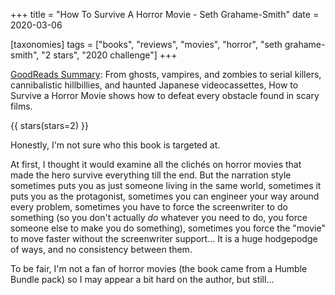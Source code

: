 +++
title = "How To Survive A Horror Movie - Seth Grahame-Smith"
date = 2020-03-06

[taxonomies]
tags = ["books", "reviews", "movies", "horror", "seth grahame-smith", 
"2 stars", "2020 challenge"]
+++

[GoodReads Summary](https://www.goodreads.com/book/show/293217.How_to_Survive_a_Horror_Movie):
From ghosts, vampires, and zombies to serial killers, cannibalistic
hillbillies, and haunted Japanese videocassettes, How to Survive a Horror
Movie shows how to defeat every obstacle found in scary films.

<!-- more -->

{{ stars(stars=2) }}

Honestly, I'm not sure who this book is targeted at.

At first, I thought it would examine all the clichés on horror movies that
made the hero survive everything till the end. But the narration style
sometimes puts you as just someone living in the same world, sometimes it puts
you as the protagonist, sometimes you can engineer your way around every
problem, sometimes you have to force the screenwriter to do something (so you
don't actually _do_ whatever you need to do, you force someone else to make
you do something), sometimes you force the "movie" to move faster without the
screenwriter support... It is a huge hodgepodge of ways, and no consistency
between them.

To be fair, I'm not a fan of horror movies (the book came from a Humble Bundle
pack) so I may appear a bit hard on the author, but still...
